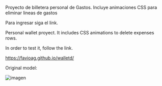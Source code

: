 Proyecto de billetera personal de Gastos. Incluye animaciones CSS para eliminar lineas de gastos

Para ingresar siga el link.

Personal wallet proyect. It includes CSS animations to delete expenses rows.

In order to test it, follow the link.

https://favioag.github.io/walletd/

Original model:


![imagen](https://user-images.githubusercontent.com/117693379/213013941-35cfe3da-1ec4-41d0-ae4c-13818259216b.png)
